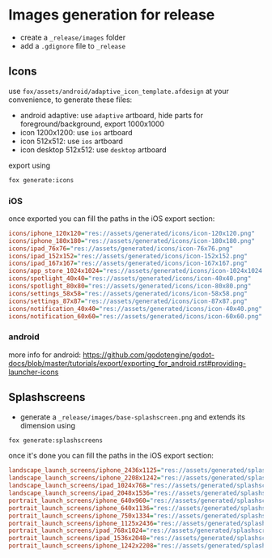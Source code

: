 # Images generation for release

- create a `_release/images` folder
- add a `.gdignore` file to `_release`

## Icons

use `fox/assets/android/adaptive_icon_template.afdesign` at your convenience, to generate these files:

- android adaptive: use `adaptive` artboard, hide parts for foreground/background, export 1000x1000
- icon 1200x1200: use `ios` artboard
- icon 512x512: use `ios` artboard
- icon desktop 512x512: use `desktop` artboard

export using

```sh
fox generate:icons
```

### iOS

once exported you can fill the paths in the iOS export section:

```ini
icons/iphone_120x120="res://assets/generated/icons/icon-120x120.png"
icons/iphone_180x180="res://assets/generated/icons/icon-180x180.png"
icons/ipad_76x76="res://assets/generated/icons/icon-76x76.png"
icons/ipad_152x152="res://assets/generated/icons/icon-152x152.png"
icons/ipad_167x167="res://assets/generated/icons/icon-167x167.png"
icons/app_store_1024x1024="res://assets/generated/icons/icon-1024x1024.png"
icons/spotlight_40x40="res://assets/generated/icons/icon-40x40.png"
icons/spotlight_80x80="res://assets/generated/icons/icon-80x80.png"
icons/settings_58x58="res://assets/generated/icons/icon-58x58.png"
icons/settings_87x87="res://assets/generated/icons/icon-87x87.png"
icons/notification_40x40="res://assets/generated/icons/icon-40x40.png"
icons/notification_60x60="res://assets/generated/icons/icon-60x60.png"
```

### android

more info for android: <https://github.com/godotengine/godot-docs/blob/master/tutorials/export/exporting_for_android.rst#providing-launcher-icons>

## Splashscreens

- generate a `_release/images/base-splashscreen.png` and extends its dimension using

```sh
fox generate:splashscreens
```

once it's done you can fill the paths in the iOS export section:

```ini
landscape_launch_screens/iphone_2436x1125="res://assets/generated/splashscreens/splashscreen-2436x1125.png"
landscape_launch_screens/iphone_2208x1242="res://assets/generated/splashscreens/splashscreen-2208x1242.png"
landscape_launch_screens/ipad_1024x768="res://assets/generated/splashscreens/splashscreen-1024x768.png"
landscape_launch_screens/ipad_2048x1536="res://assets/generated/splashscreens/splashscreen-2048x1536.png"
portrait_launch_screens/iphone_640x960="res://assets/generated/splashscreens/splashscreen-640x960.png"
portrait_launch_screens/iphone_640x1136="res://assets/generated/splashscreens/splashscreen-640x1136.png"
portrait_launch_screens/iphone_750x1334="res://assets/generated/splashscreens/splashscreen-750x1334.png"
portrait_launch_screens/iphone_1125x2436="res://assets/generated/splashscreens/splashscreen-1125x2436.png"
portrait_launch_screens/ipad_768x1024="res://assets/generated/splashscreens/splashscreen-768x1024.png"
portrait_launch_screens/ipad_1536x2048="res://assets/generated/splashscreens/splashscreen-1536x2048.png"
portrait_launch_screens/iphone_1242x2208="res://assets/generated/splashscreens/splashscreen-1242x2208.png"
```

